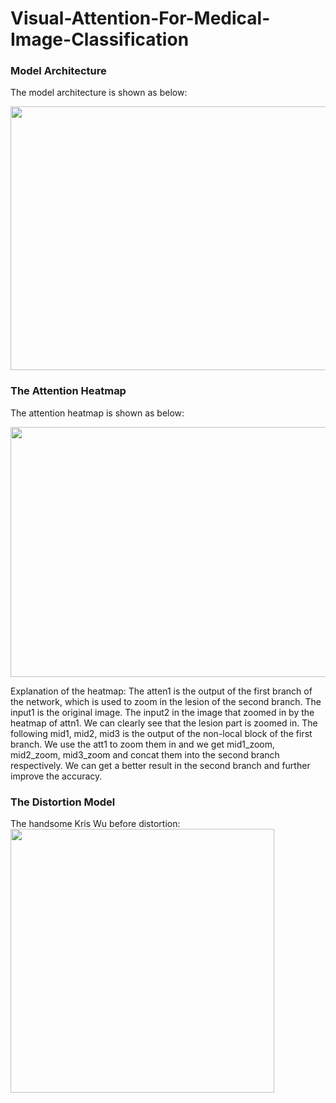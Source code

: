 # Visual-Attention-For-Medical-Image-Classification


### Model Architecture
The model architecture is shown as below:

<img src = https://github.com/GuoshenLi/Zoom-in-Lesion-For-Medical-Image-Classification/blob/main/model.png width = '915' height = '422'/><br/>



### The Attention Heatmap
The attention heatmap is shown as below:

<img src = https://github.com/GuoshenLi/Zoom-in-Lesion-For-Medical-Image-Classification/blob/main/heatmap.png width = '1146' height = '400'/><br/>



Explanation of the heatmap:
The atten1 is the output of the first branch of the network, which is used to zoom in the lesion of the second branch.
The input1 is the original image. The input2 in the image that zoomed in by the heatmap of attn1. We can clearly see that the lesion part is zoomed in.
The following mid1, mid2, mid3 is the output of the non-local block of the first branch. We use the att1 to zoom them in and we get mid1_zoom, mid2_zoom, mid3_zoom and concat them into the second branch respectively. 
We can get a better result in the second branch and further improve the accuracy.


### The Distortion Model
The handsome Kris Wu before distortion:
<img src = https://github.com/GuoshenLi/Zoom-in-Lesion-For-Medical-Image-Classification/blob/main/kris.png width = '422' height = '422'/><br/>
